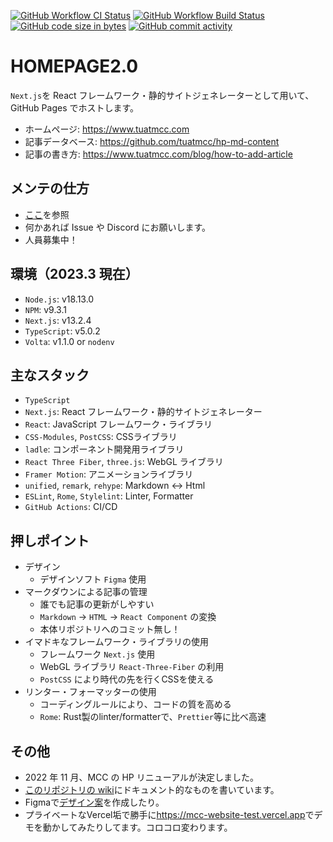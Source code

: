 [![GitHub Workflow CI Status](https://img.shields.io/github/actions/workflow/status/tuatmcc/homepage2.0/ci.yml?label=ci&style=flat-square)](https://github.com/tuatmcc/homepage2.0/actions/workflows/ci.yml)
[![GitHub Workflow Build Status](https://img.shields.io/github/actions/workflow/status/tuatmcc/homepage2.0/nextjs.yml?&style=flat-square)](https://github.com/tuatmcc/homepage2.0/actions/workflows/nextjs.yml)
[![GitHub code size in bytes](https://img.shields.io/github/languages/code-size/tuatmcc/homepage2.0?style=flat-square)](https://github.com/tuatmcc/homepage2.0)
[![GitHub commit activity](https://img.shields.io/github/commit-activity/m/tuatmcc/homepage2.0?style=flat-square)](https://github.com/tuatmcc/homepage2.0/commits)

# HOMEPAGE2.0

`Next.js`を React フレームワーク・静的サイトジェネレーターとして用いて、GitHub Pages でホストします。

- ホームページ: <https://www.tuatmcc.com>
- 記事データベース: <https://github.com/tuatmcc/hp-md-content>
- 記事の書き方: <https://www.tuatmcc.com/blog/how-to-add-article>

## メンテの仕方

- [ここ](https://github.com/tuatmcc/homepage2.0/wiki/%E9%96%8B%E7%99%BA%E3%83%BB%E3%83%A1%E3%83%B3%E3%83%86%E3%83%8A%E3%83%B3%E3%82%B9)を参照
- 何かあれば Issue や Discord にお願いします。
- 人員募集中！

## 環境（2023.3 現在）

- `Node.js`: v18.13.0
- `NPM`: v9.3.1
- `Next.js`: v13.2.4
- `TypeScript`: v5.0.2
- `Volta`: v1.1.0 or `nodenv`

## 主なスタック

- `TypeScript`
- `Next.js`: React フレームワーク・静的サイトジェネレーター
- `React`: JavaScript フレームワーク・ライブラリ
- `CSS-Modules`, `PostCSS`: CSSライブラリ
- `ladle`: コンポーネント開発用ライブラリ 
- `React Three Fiber`, `three.js`: WebGL ライブラリ
- `Framer Motion`: アニメーションライブラリ
- `unified`, `remark`, `rehype`: Markdown <-> Html
- `ESLint`, `Rome`, `Stylelint`: Linter, Formatter
- `GitHub Actions`: CI/CD

## 押しポイント

- デザイン
  - デザインソフト `Figma` 使用
- マークダウンによる記事の管理
  - 誰でも記事の更新がしやすい
  - `Markdown` → `HTML` → `React Component` の変換
  - 本体リポジトリへのコミット無し！
- イマドキなフレームワーク・ライブラリの使用
  - フレームワーク `Next.js` 使用
  - WebGL ライブラリ `React-Three-Fiber` の利用
  - `PostCSS` により時代の先を行くCSSを使える
- リンター・フォーマッターの使用
  - コーディングルールにより、コードの質を高める
  - `Rome`: Rust製のlinter/formatterで、`Prettier`等に比べ高速

## その他

- 2022 年 11 月、MCC の HP リニューアルが決定しました。
- [このリポジトリの wiki](https://github.com/tuatmcc/homepage2.0/wiki)にドキュメント的なものを書いています。
- Figmaで[デザイン案](https://www.figma.com/file/XTfW4NDafbsoMBCu5lNGkr/MCC-HOME-PAGE?node-id=0%3A1&t=F2uR5Q5TRy6jUzh3-1)を作成したり。
- プライベートなVercel垢で勝手に<https://mcc-website-test.vercel.app>でデモを動かしてみたりしてます。コロコロ変わります。

